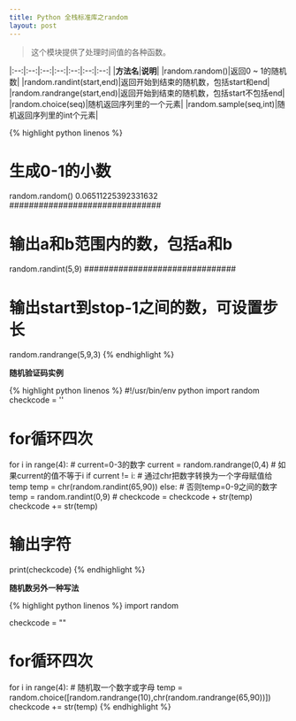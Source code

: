 ```yaml
---
title: Python 全栈标准库之random
layout: post
---
```



> 这个模块提供了处理时间值的各种函数。  

|:--:|:--:|:--:|:--:|:--:|:--:|:--:|
|**方法名**|**说明**|
|random.random()|返回0 ~ 1的随机数|
|random.randint(start,end)|返回开始到结束的随机数，包括start和end|
|random.randrange(start,end)|返回开始到结束的随机数，包括start不包括end|
|random.choice(seq)|随机返回序列里的一个元素|
|random.sample(seq,int)|随机返回序列里的int个元素|


{% highlight python linenos %}
# 生成0-1的小数
random.random()
0.06511225392331632
###############################

# 输出a和b范围内的数，包括a和b
random.randint(5,9)
###############################

# 输出start到stop-1之间的数，可设置步长
random.randrange(5,9,3)
{% endhighlight %}

**随机验证码实例**

{% highlight python linenos %}
#!/usr/bin/env python
import random
checkcode = ''
# for循环四次
for i in range(4):
    # current=0-3的数字
    current = random.randrange(0,4)
    # 如果current的值不等于i
    if current != i:
    	# 通过chr把数字转换为一个字母赋值给temp
        temp = chr(random.randint(65,90))
    else:
    	# 否则temp=0-9之间的数字
        temp = random.randint(0,9)
    # checkcode = checkcode + str(temp)
    checkcode += str(temp)
# 输出字符
print(checkcode)
{% endhighlight %}

**随机数另外一种写法**

{% highlight python linenos %}
import random

checkcode = ""
# for循环四次
for i in range(4):
    # 随机取一个数字或字母
    temp = random.choice([random.randrange(10),chr(random.randrange(65,90))])
    checkcode += str(temp)
{% endhighlight %}